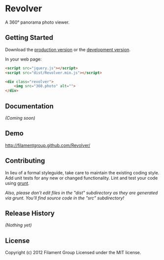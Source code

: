 # Revolver

A 360° panorama photo viewer.

## Getting Started
Download the [production version][min] or the [development version][max].

[min]: https://raw.github.com/filamentgroup/Revolver/master/dist/Revolver.min.js
[max]: https://raw.github.com/filamentgroup/Revolver/master/dist/Revolver.js

In your web page:

```html
<script src="jquery.js"></script>
<script src="dist/Revolver.min.js"></script>

<div class="revolver">
    <img src="360.photo" alt="">
</div>
```

## Documentation
_(Coming soon)_

## Demo
<a href="http://filamentgroup.github.com/Revolver/">http://filamentgroup.github.com/Revolver/</a>

## Contributing
In lieu of a formal styleguide, take care to maintain the existing coding style. Add unit tests for any new or changed functionality. Lint and test your code using [grunt](https://github.com/cowboy/grunt).

_Also, please don't edit files in the "dist" subdirectory as they are generated via grunt. You'll find source code in the "src" subdirectory!_

## Release History
_(Nothing yet)_

## License
Copyright (c) 2012 Filament Group
Licensed under the MIT license.
